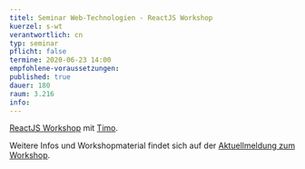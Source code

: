 ```yaml
---
titel: Seminar Web-Technologien - ReactJS Workshop
kuerzel: s-wt
verantwortlich: cn
typ: seminar
pflicht: false
termine: 2020-06-23 14:00
empfohlene-voraussetzungen: 
published: true
dauer: 180
raum: 3.216
info: 
---
```


[ReactJS Workshop](https://th-koeln.github.io/mi-master-wtw/workshops/2019/ReactBestPractices/index/) mit [Timo](https://www.digitale-leute.de/kurzinterviews/timo-maemecke/). 

Weitere Infos und Workshopmaterial findet sich auf der [Aktuellmeldung zum Workshop](/mi-master-wtw/workshops/2019/ReactBestPractices/index/).
